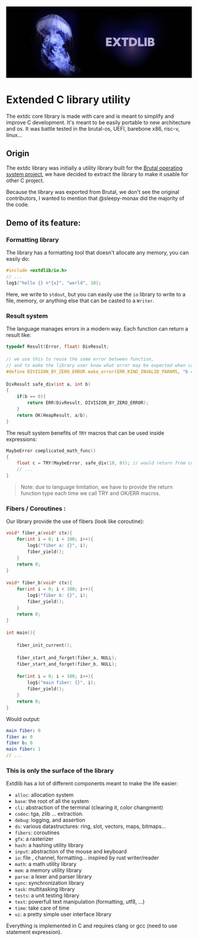 
![banner](meta/res/banner.png)
# Extended C library utility 

The extdc core library is made with care and is meant to simplify and improve C development.
It's meant to be easily portable to new architecture and os.
It was battle tested in the brutal-os, UEFI, barebone x86, risc-v, linux...

## Origin 

The extdc library was initially a utility library built for the [Brutal operating system project](github.com/brutal-org/brutal), 
we have decided to extract the library to make it usable for other C project. 

Because the library was exported from Brutal, we don't see the original contributors, I wanted to mention that @sleepy-monax did the majority 
of the code.

## Demo of its feature: 

### Formatting library 

The library has a formatting tool that doesn't allocate any memory, you can easily do: 

```c
#include <extdlib/io.h>
// ...
log$("hello {} n°{x}", "world", 10);
```

Here, we write to `stdout`, but you can easily use the `io` library to write to a file, memory, or 
anything else that can be casted to a `Writer`. 

### Result system 

The language manages errors in a modern way. 
Each function can return a result like: 
```c
typedef Result(Error, float) DivResult;

// we use this to reuse the same error between function, 
// and to make the library user know what error may be expected when calling the function 
#define DIVISION_BY_ZERO_ERROR make_error(ERR_KIND_INVALID_PARAMS, "b == 0")

DivResult safe_div(int a, int b)
{   
    if(b == 0){
        return ERR(DivResult, DIVISION_BY_ZERO_ERROR);
    } 
    return OK(HeapResult, a/b);
}
```

The result system benefits of `TRY` macros that can be used inside expressions:  

```c
MaybeError complicated_math_func()
{
    float c = TRY(MaybeError, safe_div(10, 0)); // would return from complicated_math_func and make the parent function handle the error 
    // ...
}
```

> Note: due to language limitation, we have to provide the return function type each time we call TRY and OK/ERR macros.

### Fibers / Coroutines : 

Our library provide the use of fibers (look like coroutine): 

```c
void* fiber_a(void* ctx){
    for(int i = 0; i < 100; i++){
        log$("fiber a: {}", i);
        fiber_yield();
    }
    return 0;
}

void* fiber_b(void* ctx){
    for(int i = 0; i < 100; i++){
        log$("fiber b: {}", i);
        fiber_yield();
    }
    return 0;
}

int main(){

    fiber_init_current();

    fiber_start_and_forget(fiber_a, NULL);
    fiber_start_and_forget(fiber_b, NULL);
    
    for(int i = 0; i < 100; i++){
        log$("main fiber: {}", i);
        fiber_yield();
    }
    return 0;
}
```

Would output: 
```yaml
main fiber: 0
fiber a: 0
fiber b: 0
main fiber: 1
// ...
```

### This is only the surface of the library 
Extdlib has a lot of different components meant to make the life easier: 

- `alloc`: allocation system
- `base`: the root of all the system 
- `cli`: abstraction of the terminal (clearing it, color changment)
- `codec`: tga, zlib ... extraction.
- `debug`: logging, and assertion 
- `ds`: various datastructures: ring, slot, vectors, maps, bitmaps...
- `fibers`: coroutines
- `gfx`: a rasterizer 
- `hash`: a hashing utility library 
- `input`: abstraction of the mouse and keyboard 
- `io`: file , channel, formatting... inspired by rust writer/reader
- `math`: a math utility library 
- `mem`: a memory utility library
- `parse`: a lexer and parser library
- `sync`: synchronization library 
- `task`: multitasking library 
- `tests`: a unit testing library 
- `text`: powerfull text manipulation (formatting, utf8, ...)
- `time`: take care of time
- `ui`: a pretty simple user interface library 

Everything is implemented in C and requires clang or gcc (need to use statement expression).


